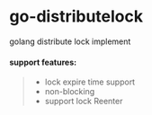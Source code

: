 # go-distributelock
golang distribute lock implement

#### support features:
> * lock expire time support
> * non-blocking
> * support lock Reenter
